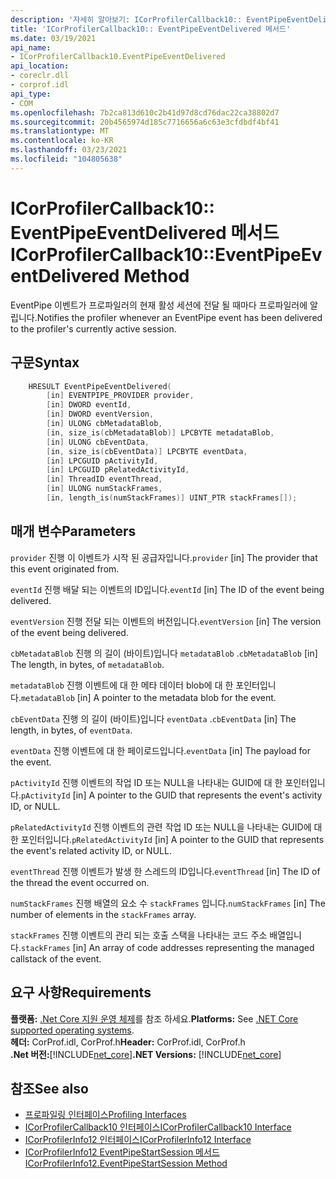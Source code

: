 ```yaml
---
description: '자세히 알아보기: ICorProfilerCallback10:: EventPipeEventDelivered 메서드'
title: 'ICorProfilerCallback10:: EventPipeEventDelivered 메서드'
ms.date: 03/19/2021
api_name:
- ICorProfilerCallback10.EventPipeEventDelivered
api_location:
- coreclr.dll
- corprof.idl
api_type:
- COM
ms.openlocfilehash: 7b2ca813d610c2b41d97d8cd76dac22ca38802d7
ms.sourcegitcommit: 20b4565974d185c7716656a6c63e3cfdbdf4bf41
ms.translationtype: MT
ms.contentlocale: ko-KR
ms.lasthandoff: 03/23/2021
ms.locfileid: "104805638"
---
```

# <a name="icorprofilercallback10eventpipeeventdelivered-method"></a><span data-ttu-id="a49c3-103">ICorProfilerCallback10:: EventPipeEventDelivered 메서드</span><span class="sxs-lookup"><span data-stu-id="a49c3-103">ICorProfilerCallback10::EventPipeEventDelivered Method</span></span>

<span data-ttu-id="a49c3-104">EventPipe 이벤트가 프로파일러의 현재 활성 세션에 전달 될 때마다 프로파일러에 알립니다.</span><span class="sxs-lookup"><span data-stu-id="a49c3-104">Notifies the profiler whenever an EventPipe event has been delivered to the profiler's currently active session.</span></span>  
  
## <a name="syntax"></a><span data-ttu-id="a49c3-105">구문</span><span class="sxs-lookup"><span data-stu-id="a49c3-105">Syntax</span></span>  
  
```cpp  
    HRESULT EventPipeEventDelivered(
        [in] EVENTPIPE_PROVIDER provider,
        [in] DWORD eventId,
        [in] DWORD eventVersion,
        [in] ULONG cbMetadataBlob,
        [in, size_is(cbMetadataBlob)] LPCBYTE metadataBlob,
        [in] ULONG cbEventData,
        [in, size_is(cbEventData)] LPCBYTE eventData,
        [in] LPCGUID pActivityId,
        [in] LPCGUID pRelatedActivityId,
        [in] ThreadID eventThread,
        [in] ULONG numStackFrames,
        [in, length_is(numStackFrames)] UINT_PTR stackFrames[]); 
```  
  
## <a name="parameters"></a><span data-ttu-id="a49c3-106">매개 변수</span><span class="sxs-lookup"><span data-stu-id="a49c3-106">Parameters</span></span>

<span data-ttu-id="a49c3-107">`provider` 진행 이 이벤트가 시작 된 공급자입니다.</span><span class="sxs-lookup"><span data-stu-id="a49c3-107">`provider` [in] The provider that this event originated from.</span></span>

<span data-ttu-id="a49c3-108">`eventId` 진행 배달 되는 이벤트의 ID입니다.</span><span class="sxs-lookup"><span data-stu-id="a49c3-108">`eventId` [in] The ID of the event being delivered.</span></span>

<span data-ttu-id="a49c3-109">`eventVersion` 진행 전달 되는 이벤트의 버전입니다.</span><span class="sxs-lookup"><span data-stu-id="a49c3-109">`eventVersion` [in] The version of the event being delivered.</span></span>

<span data-ttu-id="a49c3-110">`cbMetadataBlob` 진행 의 길이 (바이트)입니다 `metadataBlob` .</span><span class="sxs-lookup"><span data-stu-id="a49c3-110">`cbMetadataBlob` [in] The length, in bytes, of `metadataBlob`.</span></span>

<span data-ttu-id="a49c3-111">`metadataBlob` 진행 이벤트에 대 한 메타 데이터 blob에 대 한 포인터입니다.</span><span class="sxs-lookup"><span data-stu-id="a49c3-111">`metadataBlob` [in] A pointer to the metadata blob for the event.</span></span>

<span data-ttu-id="a49c3-112">`cbEventData` 진행 의 길이 (바이트)입니다 `eventData` .</span><span class="sxs-lookup"><span data-stu-id="a49c3-112">`cbEventData` [in] The length, in bytes, of `eventData`.</span></span>

<span data-ttu-id="a49c3-113">`eventData` 진행 이벤트에 대 한 페이로드입니다.</span><span class="sxs-lookup"><span data-stu-id="a49c3-113">`eventData` [in] The payload for the event.</span></span>

<span data-ttu-id="a49c3-114">`pActivityId` 진행 이벤트의 작업 ID 또는 NULL을 나타내는 GUID에 대 한 포인터입니다.</span><span class="sxs-lookup"><span data-stu-id="a49c3-114">`pActivityId` [in] A pointer to the GUID that represents the event's activity ID, or NULL.</span></span>

<span data-ttu-id="a49c3-115">`pRelatedActivityId` 진행 이벤트의 관련 작업 ID 또는 NULL을 나타내는 GUID에 대 한 포인터입니다.</span><span class="sxs-lookup"><span data-stu-id="a49c3-115">`pRelatedActivityId` [in] A pointer to the GUID that represents the event's related activity ID, or NULL.</span></span>

<span data-ttu-id="a49c3-116">`eventThread` 진행 이벤트가 발생 한 스레드의 ID입니다.</span><span class="sxs-lookup"><span data-stu-id="a49c3-116">`eventThread` [in] The ID of the thread the event occurred on.</span></span>

<span data-ttu-id="a49c3-117">`numStackFrames` 진행 배열의 요소 수 `stackFrames` 입니다.</span><span class="sxs-lookup"><span data-stu-id="a49c3-117">`numStackFrames` [in] The number of elements in the `stackFrames` array.</span></span>

<span data-ttu-id="a49c3-118">`stackFrames` 진행 이벤트의 관리 되는 호출 스택을 나타내는 코드 주소 배열입니다.</span><span class="sxs-lookup"><span data-stu-id="a49c3-118">`stackFrames` [in] An array of code addresses representing the managed callstack of the event.</span></span>

## <a name="requirements"></a><span data-ttu-id="a49c3-119">요구 사항</span><span class="sxs-lookup"><span data-stu-id="a49c3-119">Requirements</span></span>  

<span data-ttu-id="a49c3-120">**플랫폼:** [.Net Core 지원 운영 체제](../../../core/install/windows.md?pivots=os-windows)를 참조 하세요.</span><span class="sxs-lookup"><span data-stu-id="a49c3-120">**Platforms:** See [.NET Core supported operating systems](../../../core/install/windows.md?pivots=os-windows).</span></span>  
<span data-ttu-id="a49c3-121">**헤더:** CorProf.idl, CorProf.h</span><span class="sxs-lookup"><span data-stu-id="a49c3-121">**Header:** CorProf.idl, CorProf.h</span></span>  
<span data-ttu-id="a49c3-122">**.Net 버전:**[!INCLUDE[net_core](../../../../includes/net-core-50-md.md)]</span><span class="sxs-lookup"><span data-stu-id="a49c3-122">**.NET Versions:** [!INCLUDE[net_core](../../../../includes/net-core-50-md.md)]</span></span>  
  
## <a name="see-also"></a><span data-ttu-id="a49c3-123">참조</span><span class="sxs-lookup"><span data-stu-id="a49c3-123">See also</span></span>

- [<span data-ttu-id="a49c3-124">프로파일링 인터페이스</span><span class="sxs-lookup"><span data-stu-id="a49c3-124">Profiling Interfaces</span></span>](profiling-interfaces.md)
- [<span data-ttu-id="a49c3-125">ICorProfilerCallback10 인터페이스</span><span class="sxs-lookup"><span data-stu-id="a49c3-125">ICorProfilerCallback10 Interface</span></span>](icorprofilercallback10-interface.md)
- [<span data-ttu-id="a49c3-126">ICorProfilerInfo12 인터페이스</span><span class="sxs-lookup"><span data-stu-id="a49c3-126">ICorProfilerInfo12 Interface</span></span>](icorprofilerinfo12-interface.md)
- [<span data-ttu-id="a49c3-127">ICorProfilerInfo12 EventPipeStartSession 메서드</span><span class="sxs-lookup"><span data-stu-id="a49c3-127">ICorProfilerInfo12.EventPipeStartSession Method</span></span>](icorprofilerinfo12-eventpipestartsession-method.md)
